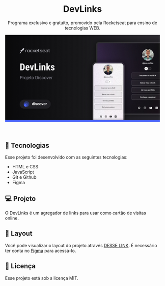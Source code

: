 <h1 align="center"> DevLinks </h1>

<p align="center">
Programa exclusivo e gratuito, promovido pela Rocketseat para ensino de tecnologias WEB.
</p>

<p align="center">
  <img alt="Projeto DevLinks" src="./.github/preview.jpg">
</p>

<br>

## 🚀 Tecnologias

Esse projeto foi desenvolvido com as seguintes tecnologias:

- HTML e CSS
- JavaScript
- Git e Github
- Figma

## 💻 Projeto

O DevLinks é um agregador de links para usar como cartão de visitas online.

## 🔖 Layout

Você pode visualizar o layout do projeto através [DESSE LINK](https://www.figma.com/design/EYQRBnfZApvRa3I07Heyww/DevLinks-%E2%80%A2-Projeto-Discover-(Community)?node-id=10-620&node-type=canvas&t=B2E7D9DLMzuny14Y-0). É necessário ter conta no [Figma](https://figma.com) para acessá-lo.

## :memo: Licença

Esse projeto está sob a licença MIT.